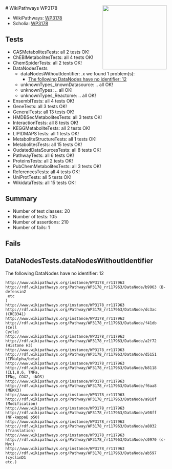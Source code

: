 <img style="float: right; width: 200px" src="https://upload.wikimedia.org/wikipedia/commons/thumb/8/83/Wplogo_with_text_500.png/640px-Wplogo_with_text_500.png" />
# WikiPathways WP3178

* WikiPathways: [WP3178](https://new.wikipathways.org/pathways/WP3178)
* Scholia: [WP3178](https://scholia.toolforge.org/wikipathways/WP3178)
## Tests
* CASMetabolitesTests: all 2 tests OK!
* ChEBIMetabolitesTests: all 4 tests OK!
* ChemSpiderTests: all 2 tests OK!
* DataNodesTests
    * dataNodesWithoutIdentifier: .x we found 1 problem(s):
        * [The following DataNodes have no identifier: 12](#8792c492)
    * unknownTypes_knownDatasource: .. all OK!
    * unknownTypes: .. all OK!
    * unknownTypes_Reactome: .. all OK!
* EnsemblTests: all 4 tests OK!
* GeneTests: all 3 tests OK!
* GeneralTests: all 13 tests OK!
* HMDBSecMetabolitesTests: all 3 tests OK!
* InteractionTests: all 8 tests OK!
* KEGGMetaboliteTests: all 2 tests OK!
* LIPIDMAPSTests: all 1 tests OK!
* MetaboliteStructureTests: all 1 tests OK!
* MetabolitesTests: all 15 tests OK!
* OudatedDataSourcesTests: all 8 tests OK!
* PathwayTests: all 6 tests OK!
* ProteinsTests: all 2 tests OK!
* PubChemMetabolitesTests: all 3 tests OK!
* ReferencesTests: all 4 tests OK!
* UniProtTests: all 5 tests OK!
* WikidataTests: all 15 tests OK!


## Summary

* Number of test classes: 20
* Number of tests: 105
* Number of assertions: 210
* Number of fails: 1

## Fails

<a name="8792c492" />

## DataNodesTests.dataNodesWithoutIdentifier

The following DataNodes have no identifier: 12
```
http://www.wikipathways.org/instance/WP3178_rr117963 http://rdf.wikipathways.org/Pathway/WP3178_rr117963/DataNode/b9963 (B-defensin2
 etc
)
http://www.wikipathways.org/instance/WP3178_rr117963 http://rdf.wikipathways.org/Pathway/WP3178_rr117963/DataNode/dc3ac (CREB341)
http://www.wikipathways.org/instance/WP3178_rr117963 http://rdf.wikipathways.org/Pathway/WP3178_rr117963/DataNode/f41db (Cell
Cycle)
http://www.wikipathways.org/instance/WP3178_rr117963 http://rdf.wikipathways.org/Pathway/WP3178_rr117963/DataNode/a2f72 (Histone H3)
http://www.wikipathways.org/instance/WP3178_rr117963 http://rdf.wikipathways.org/Pathway/WP3178_rr117963/DataNode/d5151 (IFNalpha/beta)
http://www.wikipathways.org/instance/WP3178_rr117963 http://rdf.wikipathways.org/Pathway/WP3178_rr117963/DataNode/b8118 (IL1,8,6, TNFa, 
IFNg, COX2, iNOS)
http://www.wikipathways.org/instance/WP3178_rr117963 http://rdf.wikipathways.org/Pathway/WP3178_rr117963/DataNode/f6aa8 (MEKK3)
http://www.wikipathways.org/instance/WP3178_rr117963 http://rdf.wikipathways.org/Pathway/WP3178_rr117963/DataNode/a910f (Modification)
http://www.wikipathways.org/instance/WP3178_rr117963 http://rdf.wikipathways.org/Pathway/WP3178_rr117963/DataNode/a98ff (NF-kappaB p50)
http://www.wikipathways.org/instance/WP3178_rr117963 http://rdf.wikipathways.org/Pathway/WP3178_rr117963/DataNode/a8032 (Translation)
http://www.wikipathways.org/instance/WP3178_rr117963 http://rdf.wikipathways.org/Pathway/WP3178_rr117963/DataNode/c0970 (c-Myc)
http://www.wikipathways.org/instance/WP3178_rr117963 http://rdf.wikipathways.org/Pathway/WP3178_rr117963/DataNode/ab597 (cyclinD1
etc.)
```

